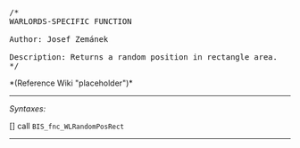 <pre>/*
WARLORDS-SPECIFIC FUNCTION

Author: Josef Zemánek

Description: Returns a random position in rectangle area.
*/</pre>*(Reference Wiki "placeholder")*<!-- Remove this after fill-in -->


---
*Syntaxes:*

[] call `BIS_fnc_WLRandomPosRect`

---
